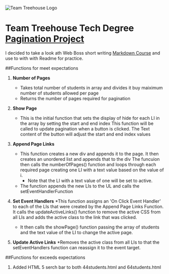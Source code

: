 ![Team Treehouse Logo][TTHLogo]

# Team Treehouse Tech Degree [Pagination Project][1]

I decided to take a look ath Web Boss short writing [Markdown Course][2] and use to with with Readme for practice.

##Functions for meet expectations
1. **Number of Pages**
    * Takes total number of students in array and divides it buy maiximum number of students allowed per page
    * Returns the number of pages required for pagination   
1. **Show Page**
    * This is the initial function that sets the display of hide for each LI in the array by setting the start and end index
    This function will be called to update pagination when a button is clicked. The Text content of the button will adjust
    the start and end index values
1. **Append Page Links**
    * This function creates a new div and appends it to the page. It then creates an unordered list and appends that to the div
    The funcuion then calls the numberOfPages() function and loops through each required page creating one LI with a text value 
    based on the value of i.
        - Note that the LI with a text value of one will be set to active.
     * The function appends the new LIs to the UL and calls the setEventHandlerFunction
1. **Set Event Handlers**
    *This function assigns an 'On Click Event Handler' to each of the LIs that were created by the Append Page Links Function.
    It calls the updateActiveLinks() function to remove the active CSS from all LIs and adds the active class to the link 
    that was clicked. 
    * It then calls the showPage() function passing the array of students and the text value of the LI to change the active page.
    
1. **Update Active Links**
    *Removes the active class from all LIs to that the setEventHandlers function can reassign it to the event target.      

 
##Functions for exceeds expectations
1. Added HTML 5 serch bar to both 44students.html and 64students.html
 
 [1]: https://teamtreehouse.com/home
 [2]: https://masteringmarkdown.com
 [TThLogo]: https://static.teamtreehouse.com/assets/marketing/opengraph/logo_facebook-5a7642409483233360d948ca4dd6840de0a6083475af4b047d452b77b00ca68a.png